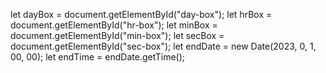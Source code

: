 let dayBox = document.getElementById("day-box");
let hrBox = document.getElementById("hr-box");
let minBox = document.getElementById("min-box");
let secBox = document.getElementById("sec-box");
let endDate = new Date(2023, 0, 1, 00, 00);
let endTime = endDate.getTime();
